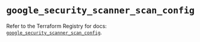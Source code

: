 # `google_security_scanner_scan_config`

Refer to the Terraform Registry for docs: [`google_security_scanner_scan_config`](https://registry.terraform.io/providers/hashicorp/google-beta/6.47.0/docs/resources/google_security_scanner_scan_config).
